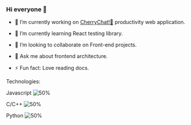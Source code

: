 ### Hi everyone 👋

- 🔭 I’m currently working on [CherryChat!:cherries:](https://cherrychat-taskmanager.herokuapp.com/) productivity web application.

   
- 🌱 I’m currently learning React testing library.
- 👯 I’m looking to collaborate on Front-end projects.
- 💬 Ask me about frontend architecture.
- ⚡ Fun fact: Love reading docs.

Technologies:

Javascript  ![50%](https://progress-bar.dev/70)

C/C++       ![50%](https://progress-bar.dev/50)

Python      ![50%](https://progress-bar.dev/30)

